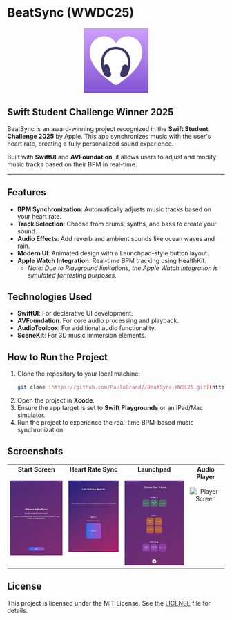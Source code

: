 # BeatSync (WWDC25)

<p align="center">
  <img src="assets/logo.png" alt="BeatSync Logo" width="150"/>
</p>

## Swift Student Challenge Winner 2025

BeatSync is an award-winning project recognized in the **Swift Student Challenge 2025** by Apple. This app synchronizes music with the user's heart rate, creating a fully personalized sound experience.

Built with **SwiftUI** and **AVFoundation**, it allows users to adjust and modify music tracks based on their BPM in real-time.

---

## Features

* **BPM Synchronization**: Automatically adjusts music tracks based on your heart rate.
* **Track Selection**: Choose from drums, synths, and bass to create your sound.
* **Audio Effects**: Add reverb and ambient sounds like ocean waves and rain.
* **Modern UI**: Animated design with a Launchpad-style button layout.
* **Apple Watch Integration**: Real-time BPM tracking using HealthKit.
    * *Note: Due to Playground limitations, the Apple Watch integration is simulated for testing purposes.*

## Technologies Used

* **SwiftUI**: For declarative UI development.
* **AVFoundation**: For core audio processing and playback.
* **AudioToolbox**: For additional audio functionality.
* **SceneKit**: For 3D music immersion elements.

## How to Run the Project

1.  Clone the repository to your local machine:
    ```bash
    git clone [https://github.com/PauloBrand7/BeatSync-WWDC25.git](https://github.com/PauloBrand7/BeatSync-WWDC25.git)
    ```
2.  Open the project in **Xcode**.
3.  Ensure the app target is set to **Swift Playgrounds** or an iPad/Mac simulator.
4.  Run the project to experience the real-time BPM-based music synchronization.

## Screenshots

<table align="center" style="border:none;">
  <tr style="border:none;">
    <td align="center" valign="top">
      <strong>Start Screen</strong><br><br>
      <img src="assets/start_screenshot.png" alt="Start Screen" width="210"/>
    </td>
    <td align="center" valign="top">
      <strong>Heart Rate Sync</strong><br><br>
      <img src="assets/heartrate_screenshot.png" alt="Heart Rate Screen" width="210"/>
    </td>
    <td align="center" valign="top">
      <strong>Launchpad</strong><br><br>
      <img src="assets/launchpad_screenshot.png" alt="Launchpad Screen" width="210"/>
    </td>
    <td align="center" valign="top">
      <strong>Audio Player</strong><br><br>
      <img src="assets/player_screenshot.png" alt="Player Screen" width="210"/>
    </td>
  </tr>
</table>

## License

This project is licensed under the MIT License. See the [LICENSE](LICENSE) file for details.
